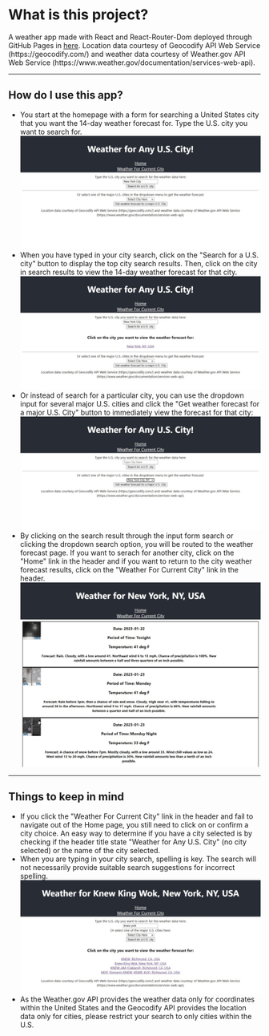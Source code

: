 <h1>What is this project?</h1>
A weather app made with React and React-Router-Dom deployed through GitHub Pages in <a href="https://jpabdou.github.io/weather-app/">here</a>. Location data courtesy of Geocodify API Web Service (https://geocodify.com/) and weather data courtesy of Weather.gov API Web Service (https://www.weather.gov/documentation/services-web-api).

---

<h2>How do I use this app?</h2>

<ul>
<li>You start at the homepage with a form for searching a United States city that you want the 14-day weather forecast for. Type the U.S. city you want to search for.
<img src="/site-example-images/city input search.jpg" alt="form with a search for New York"/>

<li>When you have typed in your city search, click on the "Search for a U.S. city" button to display the top city search results. Then, click on the city in search results to view the 14-day weather forecast for that city.
<img src="/site-example-images/city input search results.jpg" alt="search results for New York on the homepage"/>

<li>Or instead of search for a particular city, you can use the dropdown input for several major U.S. cities and click the "Get weather forecast for a major U.S. City" button to immediately view the forecast for that city:
<img src="/site-example-images/city dropdown search.jpg" alt="form with a dropdown selection for New York"/>

<li>By clicking on the search result through the input form search or clicking the dropdown search option, you will be routed to the weather forecast page. If you want to serach for another city, click on the "Home" link in the header and if you want to return to the city weather forecast results, click on the "Weather For Current City" link in the header.
<img src="/site-example-images/weather data for city.jpg" alt="site with 14-day weather forecast of New York City"/>
</ul>

---

<h2>Things to keep in mind</h2>
<ul>
<li>If you click the "Weather For Current City" link in the header and fail to navigate out of the Home page, you still need to click on or confirm a city choice. An easy way to determine if you have a city selected is by checking if the header title state "Weather for Any U.S. City" (no city selected) or the name of the city selected.

<li>When you are typing in your city search, spelling is key. The search will not necessarily provide suitable search suggestions for incorrect spelling.
<img src="/site-example-images/city with wrong spelling.jpg" alt="search results for New York spelled wrong on the homepage"/>

<li>As the Weather.gov API provides the weather data only for coordinates within the United States and the Geocodify API provides the location data only for cities, please restrict your search to only cities within the U.S. 
</ul>
